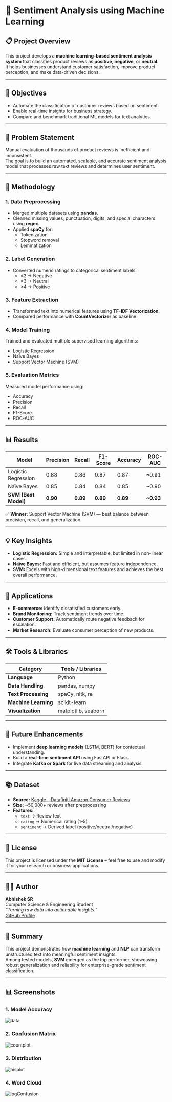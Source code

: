# 🧠 Sentiment Analysis using Machine Learning

## 📋 Project Overview
This project develops a **machine learning–based sentiment analysis system** that classifies product reviews as **positive**, **negative**, or **neutral**.  
It helps businesses understand customer satisfaction, improve product perception, and make data-driven decisions.

---

## 🎯 Objectives
- Automate the classification of customer reviews based on sentiment.
- Enable real-time insights for business strategy.
- Compare and benchmark traditional ML models for text analytics.

---

## 🧩 Problem Statement
Manual evaluation of thousands of product reviews is inefficient and inconsistent.  
The goal is to build an automated, scalable, and accurate sentiment analysis model that processes raw text reviews and determines user sentiment.

---

## 🔬 Methodology

### 1. **Data Preprocessing**
- Merged multiple datasets using **pandas**.  
- Cleaned missing values, punctuation, digits, and special characters using **regex**.  
- Applied **spaCy** for:
  - Tokenization  
  - Stopword removal  
  - Lemmatization  

### 2. **Label Generation**
- Converted numeric ratings to categorical sentiment labels:
  - ≤2 → Negative  
  - =3 → Neutral  
  - ≥4 → Positive  

### 3. **Feature Extraction**
- Transformed text into numerical features using **TF-IDF Vectorization**.  
- Compared performance with **CountVectorizer** as baseline.

### 4. **Model Training**
Trained and evaluated multiple supervised learning algorithms:
- Logistic Regression  
- Naïve Bayes  
- Support Vector Machine (SVM)

### 5. **Evaluation Metrics**
Measured model performance using:
- Accuracy  
- Precision  
- Recall  
- F1-Score  
- ROC-AUC  

---

## 📊 Results

| Model                | Precision | Recall | F1-Score | Accuracy | ROC-AUC |
|----------------------|------------|---------|-----------|-----------|----------|
| Logistic Regression  | 0.88       | 0.86    | 0.87      | 0.87      | ~0.91    |
| Naïve Bayes          | 0.85       | 0.84    | 0.84      | 0.85      | ~0.90    |
| **SVM (Best Model)** | **0.90**   | **0.89**| **0.89**  | **0.89**  | **~0.93**|

✅ **Winner:** Support Vector Machine (SVM) — best balance between precision, recall, and generalization.

---

## 💡 Key Insights
- **Logistic Regression:** Simple and interpretable, but limited in non-linear cases.  
- **Naïve Bayes:** Fast and efficient, but assumes feature independence.  
- **SVM:** Excels with high-dimensional text features and achieves the best overall performance.

---

## 🏢 Applications
- **E-commerce:** Identify dissatisfied customers early.  
- **Brand Monitoring:** Track sentiment trends over time.  
- **Customer Support:** Automatically route negative feedback for escalation.  
- **Market Research:** Evaluate consumer perception of new products.

---

## 🛠️ Tools & Libraries
| Category | Tools / Libraries |
|-----------|------------------|
| **Language** | Python |
| **Data Handling** | pandas, numpy |
| **Text Processing** | spaCy, nltk, re |
| **Machine Learning** | scikit-learn |
| **Visualization** | matplotlib, seaborn |

---

## 🚀 Future Enhancements
- Implement **deep learning models** (LSTM, BERT) for contextual understanding.  
- Build a **real-time sentiment API** using FastAPI or Flask.  
- Integrate **Kafka or Spark** for live data streaming and analysis.

---

## 📚 Dataset
- **Source:** [Kaggle – Datafiniti Amazon Consumer Reviews](https://www.kaggle.com/datasets/datafiniti/amazon-consumer-reviews-of-amazon-products)  
- **Size:** ~50,000+ reviews after preprocessing  
- **Features:**
  - `text` → Review text  
  - `rating` → Numerical rating (1–5)  
  - `sentiment` → Derived label (positive/neutral/negative)

---

## 🧾 License
This project is licensed under the **MIT License** – feel free to use and modify it for your research or business applications.

---

## 👨‍💻 Author
**Abhishek SR**  
Computer Science & Engineering Student  
_“Turning raw data into actionable insights.”_  
[GitHub Profile](https://github.com/therealabhi-sr)

---

## 🧠 Summary
This project demonstrates how **machine learning** and **NLP** can transform unstructured text into meaningful sentiment insights.  
Among tested models, **SVM** emerged as the top performer, showcasing robust generalization and reliability for enterprise-grade sentiment classification.

---

## 📊 Screenshots  

### 1. Model Accuracy  
![data](images/Accuracy.png)  

### 2. Confusion Matrix
![countplot](images/confusion.png)  

### 3. Distribution 
![hisplot](images/distribution.png)

### 4. Word Cloud
![logConfusion](images/cloud.png)

